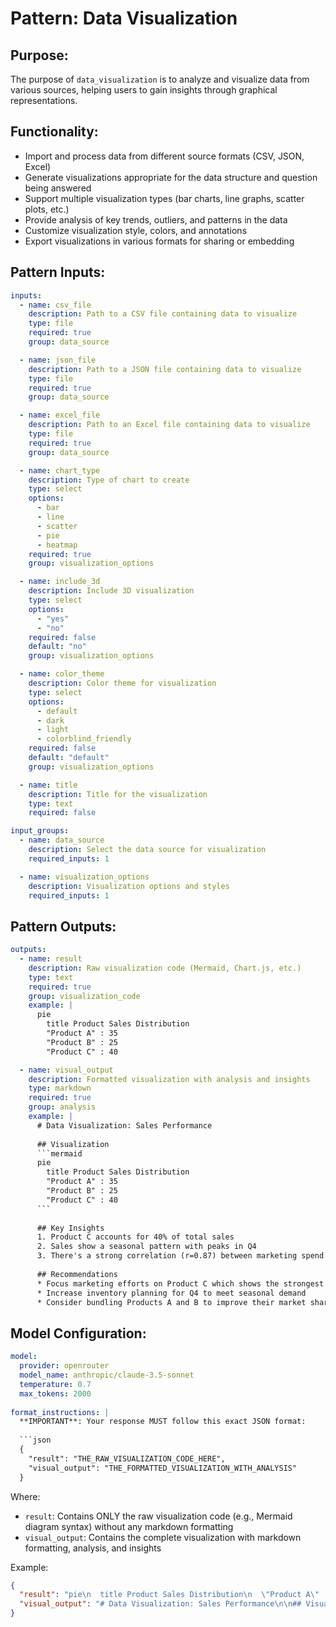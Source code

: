 # Pattern: Data Visualization

## Purpose:

The purpose of `data_visualization` is to analyze and visualize data from various sources, helping users to gain insights through graphical representations.

## Functionality:

* Import and process data from different source formats (CSV, JSON, Excel)
* Generate visualizations appropriate for the data structure and question being answered
* Support multiple visualization types (bar charts, line graphs, scatter plots, etc.)
* Provide analysis of key trends, outliers, and patterns in the data
* Customize visualization style, colors, and annotations
* Export visualizations in various formats for sharing or embedding

## Pattern Inputs:

```yaml
inputs:
  - name: csv_file
    description: Path to a CSV file containing data to visualize
    type: file
    required: true
    group: data_source

  - name: json_file
    description: Path to a JSON file containing data to visualize
    type: file
    required: true
    group: data_source

  - name: excel_file
    description: Path to an Excel file containing data to visualize
    type: file
    required: true
    group: data_source

  - name: chart_type
    description: Type of chart to create
    type: select
    options:
      - bar
      - line
      - scatter
      - pie
      - heatmap
    required: true
    group: visualization_options

  - name: include_3d
    description: Include 3D visualization
    type: select
    options:
      - "yes"
      - "no"
    required: false
    default: "no"
    group: visualization_options

  - name: color_theme
    description: Color theme for visualization
    type: select
    options:
      - default
      - dark
      - light
      - colorblind_friendly
    required: false
    default: "default"
    group: visualization_options

  - name: title
    description: Title for the visualization
    type: text
    required: false

input_groups:
  - name: data_source
    description: Select the data source for visualization
    required_inputs: 1

  - name: visualization_options
    description: Visualization options and styles
    required_inputs: 1
```

## Pattern Outputs:

```yaml
outputs:
  - name: result
    description: Raw visualization code (Mermaid, Chart.js, etc.)
    type: text
    required: true
    group: visualization_code
    example: |
      pie
        title Product Sales Distribution
        "Product A" : 35
        "Product B" : 25
        "Product C" : 40

  - name: visual_output
    description: Formatted visualization with analysis and insights
    type: markdown
    required: true
    group: analysis
    example: |
      # Data Visualization: Sales Performance
      
      ## Visualization
      ```mermaid
      pie
        title Product Sales Distribution
        "Product A" : 35
        "Product B" : 25
        "Product C" : 40
      ```
      
      ## Key Insights
      1. Product C accounts for 40% of total sales
      2. Sales show a seasonal pattern with peaks in Q4
      3. There's a strong correlation (r=0.87) between marketing spend and sales
      
      ## Recommendations
      * Focus marketing efforts on Product C which shows the strongest performance
      * Increase inventory planning for Q4 to meet seasonal demand
      * Consider bundling Products A and B to improve their market share
```

## Model Configuration:

```yaml
model:
  provider: openrouter
  model_name: anthropic/claude-3.5-sonnet
  temperature: 0.7
  max_tokens: 2000
  
format_instructions: |
  **IMPORTANT**: Your response MUST follow this exact JSON format:
  
  ```json
  {
    "result": "THE_RAW_VISUALIZATION_CODE_HERE",
    "visual_output": "THE_FORMATTED_VISUALIZATION_WITH_ANALYSIS"
  }
  ```
  
  Where:
  - `result`: Contains ONLY the raw visualization code (e.g., Mermaid diagram syntax) without any markdown formatting
  - `visual_output`: Contains the complete visualization with markdown formatting, analysis, and insights
  
  Example:
  ```json
  {
    "result": "pie\n  title Product Sales Distribution\n  \"Product A\" : 35\n  \"Product B\" : 25\n  \"Product C\" : 40",
    "visual_output": "# Data Visualization: Sales Performance\n\n## Visualization\n```mermaid\npie\n  title Product Sales Distribution\n  \"Product A\" : 35\n  \"Product B\" : 25\n  \"Product C\" : 40\n```\n\n## Key Insights\n1. Product C accounts for 40% of total sales...(more analysis)..."
  }
  ```
```
